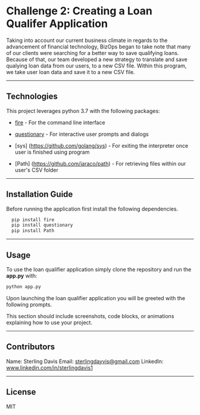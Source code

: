 # Challenge 2: Creating a Loan Qualifer Application 

Taking into account our current business climate in regards to the advancement of financial technology, BizOps began to take note that many of our clients were searching for a better way to save qualifying loans. Because of that, our team developed a new strategy to translate and save qualying loan data from our users, to a new CSV file. Within this program, we take user loan data and save it to a new CSV file. 

---

## Technologies

This project leverages python 3.7 with the following packages:

* [fire](https://github.com/google/python-fire) - For the command line interface

* [questionary](https://github.com/tmbo/questionary) - For interactive user prompts and dialogs

* [sys] (https://github.com/golang/sys) - For exiting the interpreter once user is finished using program 

* [Path] (https://github.com/jaraco/path) - For retrieving files within our user's CSV folder


---

## Installation Guide

Before running the application first install the following dependencies.

```python
  pip install fire
  pip install questionary
  pip install Path 
```

---

## Usage

To use the loan qualifier application simply clone the repository and run the **app.py** with:

```python
python app.py
```

Upon launching the loan qualifier application you will be greeted with the following prompts.



This section should include screenshots, code blocks, or animations explaining how to use your project.

---

## Contributors

Name: Sterling Davis 
Email: sterlingdayvis@gmail.com
LinkedIn: www.linkedin.com/in/sterlingdavis1

---

## License

MIT
